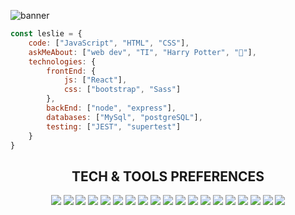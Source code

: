 ![banner](https://github.com/lilithrv/lilithrv/assets/105757994/2c38ce6a-d56a-4fae-8b27-86258b9e75fe)

```javascript
const leslie = {
    code: ["JavaScript", "HTML", "CSS"],
    askMeAbout: ["web dev", "TI", "Harry Potter", "💉"],
    technologies: {
        frontEnd: {
            js: ["React"],
            css: ["bootstrap", "Sass"]
        },
        backEnd: ["node", "express"],
        databases: ["MySql", "postgreSQL"],
        testing: ["JEST", "supertest"]
    }
}
```

<div align="center">
  
  ## **TECH & TOOLS PREFERENCES**
</div>

<div align="center">
    <img src="https://img.shields.io/badge/-HTML5-E34F26?style=for-the-badge&color=black&logo=html5&logoColor=orange">
    <img src="https://img.shields.io/badge/CSS-151516?style=for-the-badge&color=black&logo=css3&logoColor=1572B6" />
    <img src="https://img.shields.io/badge/vscode-151516?style=for-the-badge&color=black&logo=visualstudiocode&logoColor=007ACC&link=https%3A%2F%2Fcode.visualstudio.com%2F" />
    <img src="https://img.shields.io/badge/Bootstrap-563D7C?style=for-the-badge&color=black&logo=bootstrap&link=https%3A%2F%2Fgetbootstrap.com%2F" />
    <img src="https://img.shields.io/badge/Sass-CC6699?style=for-the-badge&color=black&logo=sass&link=https%3A%2F%2Fsass-lang.com%2F" />
    <img src="https://img.shields.io/badge/-JavaScript-eed718?style=for-the-badge&color=black&logo=javascript&logoColor=yellow">
    <img src="https://img.shields.io/badge/Vite-151516?style=for-the-badge&color=black&logo=vite&logoColor=646CFF&link=https%3A%2F%2Fvitejs.dev%2F" />
    <img src="https://img.shields.io/badge/-React-000000?style=for-the-badge&logo=react&logoColor=00c8ff&link=https%3A%2F%2Freact.dev%2F">
    <img src="https://img.shields.io/badge/React_Router-CA4245?style=for-the-badge&color=black&logo=react-router&logoColor=red&link=https%3A%2F%2Freactrouter.com%2Fen%2Fmain" />
    <img src="https://img.shields.io/badge/npm-react_toastify-151516?style=for-the-badge&color=black&link=https%3A%2F%2Fwww.npmjs.com%2Fpackage%2Freact-toastify" />
    <img src="https://img.shields.io/badge/node.js-3C873A?style=for-the-badge&logo=node.js&logoColor=dark-green&color=black&link=https%3A%2F%2Fnodejs.dev%2Fen%2F" />
    <img src="https://img.shields.io/badge/npm-151516?style=for-the-badge&logo=npm&logoColor=CB3837&link=https%3A%2F%2Fwww.npmjs.com%2F" />
    <img src="https://img.shields.io/badge/PostgreSQL-316192?style=for-the-badge&color=black&logo=postgresql&logoColor=blue&link=https%3A%2F%2Fwww.postgresql.org%2F" />
    <img src="https://img.shields.io/badge/express.js-%23404d59.svg?style=for-the-badge&color=black&logo=express&logoColor=%2361DAFB&link=https%3A%2F%2Fexpressjs.com%2F" />
    <img src="https://img.shields.io/badge/json%20web%20tokens-323330?style=for-the-badge&color=black&logo=json-web-tokens&logoColor=pink&link=https%3A%2F%2Fjwt.io%2F" />
    <img src="https://img.shields.io/badge/Jest-323330?style=for-the-badge&color=black&logo=Jest&logoColor=pink&link=https%3A%2F%2Fjestjs.io%2F" />
    <img src="https://img.shields.io/badge/npm-supertest-151516?style=for-the-badge&color=black&logo=supertest&link=https%3A%2F%2Fwww.npmjs.com%2Fpackage%2Fsupertest">
    <img src="https://img.shields.io/badge/Postman-FF6C37?style=for-the-badge&logo=postman&color=black&logoColor=orange&link=https%3A%2F%2Fwww.postman.com%2F" />
    <img src="https://img.shields.io/badge/Obsidian-151516?style=for-the-badge&logo=obsidian&logoColor=purple&color=black" />
</div>




<!--
**lilithrv/lilithrv** is a ✨ _special_ ✨ repository because its `README.md` (this file) appears on your GitHub profile.

Here are some ideas to get you started:

- 🔭 I’m currently working on ...
- 🌱 I’m currently learning ...
- 👯 I’m looking to collaborate on ...
- 🤔 I’m looking for help with ...
- 💬 Ask me about ...
- 📫 How to reach me: ...
- 😄 Pronouns: ...
- ⚡ Fun fact: ...
-->
